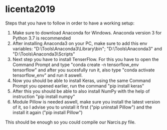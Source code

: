 # licenta2019

Steps that you have to follow in order to have a working setup:

1. Make sure to download Anaconda for Windows. Anaconda version 3 for Python 3.7 is recommended
2. After installing Anaconda3 on your PC, make sure to add this env variables: "D:\Tools\Anaconda3\Library\bin"; "D:\Tools\Anaconda3" and "D:\Tools\Anaconda3\Scripts"
3. Next step you have to install TenserFlow. For this you have to open the Command Prompt and type "conda create -n tensorflow_env tensorflow" and after you sucesfully run it, also type "conda activate tensorflow_env" and run it aswell.
4. Now you should be able to install Keras, using the same Command Prompt you opened earlier, run the command "pip install keras"
5. After this you should be able to also install NumPy with the help of instruction "pip install numpy"
6. Module Pillow is needed aswell, make sure you install the latest version of it, so I advise you to unistall it first ("pip uninstall Pillow") and the install it again ("pip install Pillow")

This should be enough so you could compile our Narcis.py file.

